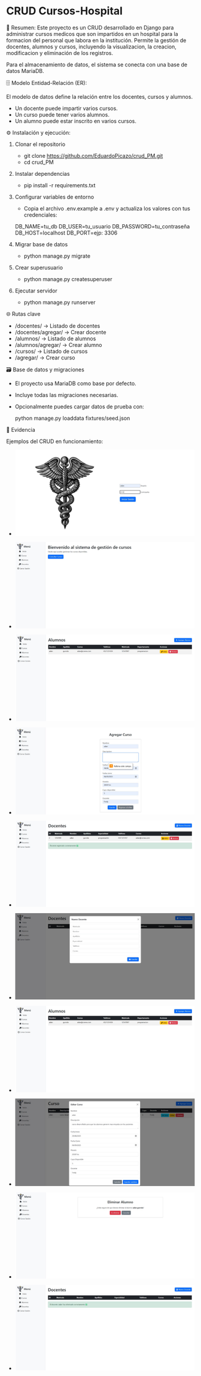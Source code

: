 # CRUD Cursos-Hospital

📖 Resumen:
Este proyecto es un CRUD desarrollado en Django para administrar cursos medicos que son impartidos en un hospital
para la formacion del personal que labora en la institución.
Permite la gestión de docentes, alumnos y cursos, incluyendo la visualizacion, la creacion, modificacion y eliminación
de los registros.

Para el almacenamiento de datos, el sistema se conecta con una base de datos MariaDB.


🗄️ Modelo Entidad-Relación (ER):

El modelo de datos define la relación entre los docentes, cursos y alumnos.

* Un docente puede impartir varios cursos.
* Un curso puede tener varios alumnos.
* Un alumno puede estar inscrito en varios cursos.

⚙️ Instalación y ejecución:

1. Clonar el repositorio
    * git clone https://github.com/EduardoPicazo/crud_PM.git
    * cd crud_PM

2. Instalar dependencias
    * pip install -r requirements.txt

3. Configurar variables de entorno
    * Copia el archivo .env.example a .env y actualiza los valores con tus credenciales:

    DB_NAME=tu_db
    DB_USER=tu_usuario
    DB_PASSWORD=tu_contraseña
    DB_HOST=localhost
    DB_PORT=ejp: 3306

4. Migrar base de datos
    * python manage.py migrate

5. Crear superusuario
    * python manage.py createsuperuser

6. Ejecutar servidor
    * python manage.py runserver


🌐 Rutas clave

* /docentes/ → Listado de docentes
* /docentes/agregar/ → Crear docente
* /alumnos/ → Listado de alumnos
* /alumnos/agregar/ → Crear alumno
* /cursos/ → Listado de cursos
* /agregar/ → Crear curso

🗃️ Base de datos y migraciones

* El proyecto usa MariaDB como base por defecto.
* Incluye todas las migraciones necesarias.
* Opcionalmente puedes cargar datos de prueba con:

    python manage.py loaddata fixtures/seed.json


📂 Evidencia

Ejemplos del CRUD en funcionamiento:

* ![Login](evidencias/login.jpg)

* ![Pagina de inicio](evidencias/inicio.jpg)

* ![Mostrar de alumnos](evidencias/mostrar.jpg)

* ![Agregar cursos](evidencias/agregar_curso.jpg)

* ![Mensaje de confirmacion 1](evidencias/confirmacion1.jpg)

* ![Agregar docente](evidencias/agregar_docente.jpg)

* ![Mostrar de alumnos](evidencias/mostrar.jpg)

* ![Editar curso](evidencias/editar.jpg)

* ![Eliminar alumno](evidencias/eliminar.jpg)

* ![Mensaje de confirmacion 2](evidencias/confirmacion2.jpg)